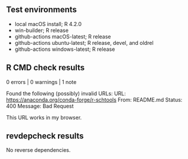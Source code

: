 ## Test environments

- local macOS install; R 4.2.0
- win-builder; R release
- github-actions macOS-latest; R release
- github-actions ubuntu-latest; R release, devel, and oldrel
- github-actions windows-latest; R release

## R CMD check results

0 errors | 0 warnings | 1 note

Found the following (possibly) invalid URLs:
  URL: https://anaconda.org/conda-forge/r-schtools
    From: README.md
    Status: 400
    Message: Bad Request
    
This URL works in my browser.

## revdepcheck results

No reverse dependencies.
